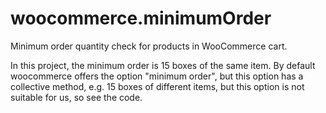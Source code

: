 # woocommerce.minimumOrder
 Minimum order quantity check for products in WooCommerce cart.

In this project, the minimum order is 15 boxes of the same item. 
By default woocommerce offers the option "minimum order", but this option has a collective method, e.g. 15 boxes of different items, but this option is not suitable for us, so see the code.
